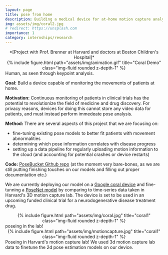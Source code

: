 ```yaml
---
layout: page
title: pose from home
description: Building a medical device for at-home motion capture analysis to track neurodegenerative diseases (Brenner Lab)
img: assets/img/coral2.jpg
# redirect: https://unsplash.com
importance: 1
category: internships/research
---
```

<center>
*[Project with Prof. Brenner at Harvard and doctors at Boston Children's Hospital]*
</center>

<div class="row">
    <div class="col-sm mt-3 mt-md-0">
    <center>
        {% include figure.html path="assets/img/animation.gif" title="Coral Demo" class="img-fluid rounded z-depth-1" %}
    </center>
    </div>
</div>
<div class="caption">
    Human, as seen through keypoint analysis.
</div>

**Goal:** Build a device capable of monitoring the movements of patients at home.

**Motivation:** Continuous monitoring of patients in clinical trials has the potential to revolutionize the field of medicine and drug discovery. For privacy reasons, devices for doing this cannot store any video data for patients, and must instead perform immedeate pose analysis.

**Method:** There are several aspects of this project that we are focusing on:
- fine-tuning existing pose models to better fit patients with movement abnormalities
- determining which pose information correlates with disease progress
- setting up a data pipeline for regularly uploading motion information to the cloud (and accounting for potential crashes or device restarts)

**Code:** <a href="https://github.com/ilonadem/posebucket">PoseBucket Github repo</a> (at the moment very bare-bones, as we are still putting finishing touches on our models and filling out proper documentation etc.)

We are currently deploying our model on a  <a href="https://coral.ai/">Google coral device</a> and fine-tunning a <a href="https://github.com/ilonadem/project-posenet">PoseNet model</a> by comparing to time-series data taken in Harvard's 3D motion capture lab. The device is set to be used in an upcoming funded clinical trial for a neurodogenerative disease treatment drug. 

<div class="row">
    <div class="col-sm mt-3 mt-md-0">
    <center>
        {% include figure.html path="assets/img/coral.jpg" title="coral1" class="img-fluid rounded z-depth-1" %}
    </center>
    </div>
</div>
<div class="caption">
    poseing in the lab!
</div>

<div class="row">
    <div class="col-sm mt-3 mt-md-0">
    <center>
        {% include figure.html path="assets/img/motioncapture.jpg" title="coral1" class="img-fluid rounded z-depth-1" %}
    </center>
    </div>
</div>
<div class="caption">
    Poseing in Harvard's motion capture lab! We used 3d motion capture lab data to finetune the 2d pose estimation models on our device. 
</div>